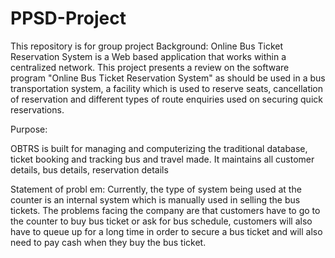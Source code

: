 # PPSD-Project
This repository is for group project
Background: Online Bus Ticket Reservation System is a Web based application that works within a centralized network. This project presents a review on the software program "Online Bus Ticket Reservation System" as should be used in a bus transportation system, a facility which is used to reserve seats, cancellation of reservation and different types of route enquiries used on securing quick reservations.

Purpose:

OBTRS is built for managing and computerizing the traditional database, ticket booking and tracking bus and travel made. It maintains all customer details, bus details, reservation details

Statement of probl em: Currently, the type of system being used at the counter is an internal system which is manually used in selling the bus tickets. The problems facing the company are that customers have to go to the counter to buy bus ticket or ask for bus schedule, customers will also have to queue up for a long time in order to secure a bus ticket and will also need to pay cash when they buy the bus ticket.
